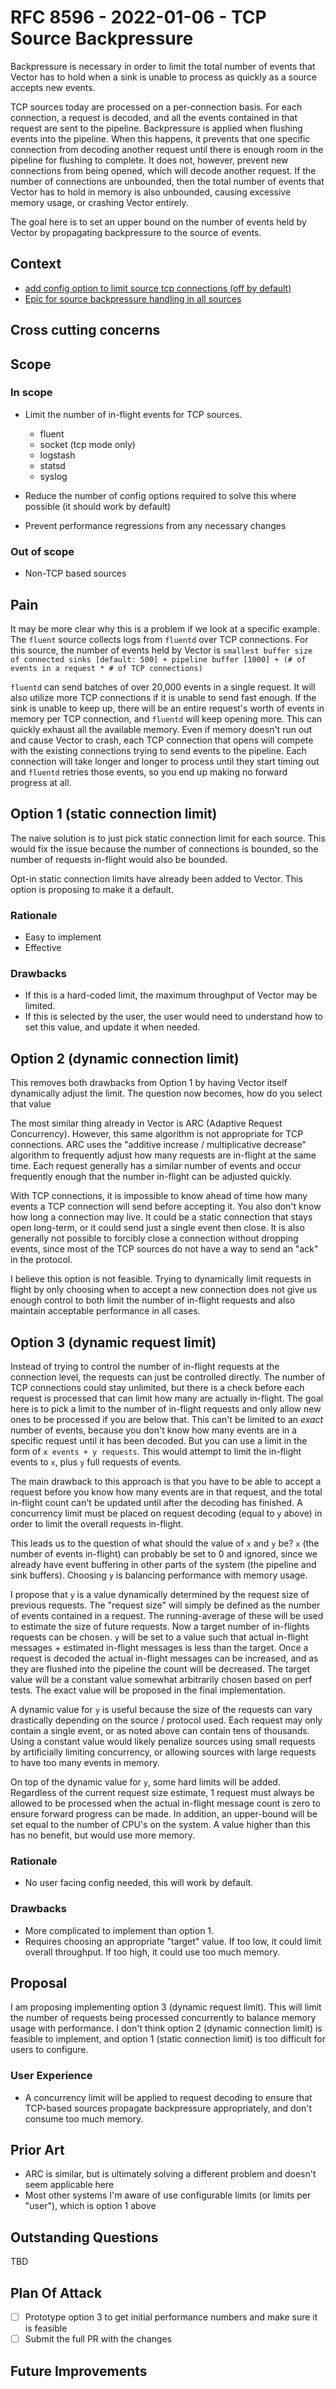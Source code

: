 # RFC 8596 - 2022-01-06 - TCP Source Backpressure

Backpressure is necessary in order to limit the total number of events that Vector has to hold when a sink is
unable to process as quickly as a source accepts new events.

TCP sources today are processed on a per-connection basis. For each connection, a request is decoded, and all the events
contained in that request are sent to the pipeline. Backpressure is applied when flushing events into the pipeline.
When this happens, it prevents that one specific connection from decoding another request until there is enough
room in the pipeline for flushing to complete. It does not, however, prevent new connections from being opened,
which will decode another request. If the number of connections are unbounded, then the total number of events that
Vector has to hold in memory is also unbounded, causing excessive memory usage, or crashing Vector entirely.

The goal here is to set an upper bound on the number of events held by Vector by propagating backpressure
to the source of events.

## Context

- [add config option to limit source tcp connections (off by default)](https://github.com/vectordotdev/vector/pull/10491)
- [Epic for source backpressure handling in all sources](https://github.com/vectordotdev/vector/issues/8820)

## Cross cutting concerns

## Scope

### In scope

- Limit the number of in-flight events for TCP sources.
  - fluent
  - socket (tcp mode only)
  - logstash
  - statsd
  - syslog

- Reduce the number of config options required to solve this where possible (it should work by default)
- Prevent performance regressions from any necessary changes

### Out of scope

- Non-TCP based sources

## Pain

It may be more clear why this is a problem if we look at a specific example. The `fluent` source collects logs from
`fluentd` over TCP connections. For this source, the number of events held by Vector is
`smallest buffer size of connected sinks [default: 500] + pipeline buffer [1000] + (# of events in a request * # of TCP connections)`

`fluentd` can send batches of over 20,000 events in a single request. It will also
utilize more TCP connections if it is unable to send fast enough. If the sink is unable to keep up, there will be
an entire request's worth of events in memory per TCP connection, and `fluentd` will keep opening more. This
can quickly exhaust all the available memory. Even if memory doesn't run out and cause Vector to crash, each
TCP connection that opens will compete with the existing connections trying to send events to the pipeline. Each
connection will take longer and longer to process until they start timing out and `fluentd` retries those events,
so you end up making no forward progress at all.

## Option 1 (static connection limit)

The naive solution is to just pick static connection limit for each source. This would fix the issue because the
number of connections is bounded, so the number of requests in-flight would also be bounded.

Opt-in static connection limits have already been added to Vector. This option is proposing to make it a default.

### Rationale

- Easy to implement
- Effective

### Drawbacks

- If this is a hard-coded limit, the maximum throughput of Vector may be limited.
- If this is selected by the user, the user would need to understand how to set this value, and update it when needed.

## Option 2 (dynamic connection limit)

This removes both drawbacks from Option 1 by having Vector itself dynamically adjust the limit. The question now becomes,
how do you select that value

The most similar thing already in Vector is ARC (Adaptive Request Concurrency). However, this same algorithm is not
appropriate for TCP connections. ARC uses the "additive increase / multiplicative decrease" algorithm to frequently adjust
how many requests are in-flight at the same time. Each request generally has a similar number of events and occur
frequently enough that the number in-flight can be adjusted quickly.

With TCP connections, it is impossible to know ahead of time how many events a TCP connection will send before accepting it.
You also don't know how long a connection may live. It could be a static connection that stays open long-term, or it could send just a single event
then close. It is also generally not possible to forcibly close a connection without dropping events, since most of the
TCP sources do not have a way to send an "ack" in the protocol.

I believe this option is not feasible. Trying to dynamically limit requests in flight by only choosing when
to accept a new connection does not give us enough control to both limit the number of in-flight requests
and also maintain acceptable performance in all cases.

## Option 3 (dynamic request limit)

Instead of trying to control the number of in-flight requests at the connection level, the requests can just be controlled directly.
The number of TCP connections could stay unlimited, but there is a check before each request is processed that
can limit how many are actually in-flight. The goal here is to pick a limit to the number of in-flight requests and
only allow new ones to be processed if you are below that. This can't be limited to an _exact_ number of events, because you
don't know how many events are in a specific request until it has been decoded. But you can use a limit in the form of
`x events + y requests`. This would attempt to limit the in-flight events to `x`, plus `y` full requests of events.

The main drawback to this approach is that you have to be able to accept a request before you know how many events
are in that request, and the total in-flight count can't be updated until after the decoding has finished. A concurrency
limit must be placed on request decoding (equal to `y` above) in order to limit the overall requests in-flight.

This leads us to the question of what should the value of `x` and `y` be? `x` (the number of events in-flight) can probably
be set to 0 and ignored, since we already have event buffering in other parts of the system (the pipeline and sink buffers).
Choosing `y` is balancing performance with memory usage.

I propose that `y` is a value dynamically determined by the request size of previous requests.
The "request size" will simply be defined as the number of events contained in a request. The running-average of
these will be used to estimate the size of future requests. Now a target number of in-flights requests can be chosen.
`y` will be set to a value such that actual in-flight messages + estimated in-flight messages is less than the target.
Once a request is decoded the actual in-flight messages can be increased, and as they are flushed into the pipeline
the count will be decreased. The target value will be a constant value somewhat arbitrarily chosen based on perf tests.
The exact value will be proposed in the final implementation.

A dynamic value for `y` is useful because the size of the requests can vary drastically depending on the source / protocol used.
Each request may only contain a single event, or as noted above can contain tens of thousands. Using a constant
value would likely penalize sources using small requests by artificially limiting concurrency, or allowing
sources with large requests to have too many events in memory.

On top of the dynamic value for `y`, some hard limits will be added. Regardless of the current request size estimate,
1 request must always be allowed to be processed when the actual in-flight message count is zero to ensure forward
progress can be made. In addition, an upper-bound will be set equal to the number of CPU's on the system. A
value higher than this has no benefit, but would use more memory.

### Rationale

- No user facing config needed, this will work by default.

### Drawbacks

- More complicated to implement than option 1.
- Requires choosing an appropriate "target" value. If too low, it could limit overall throughput. If too high, it could use too much memory.

## Proposal

I am proposing implementing option 3 (dynamic request limit).
This will limit the number of requests being processed concurrently to balance memory usage with performance.
I don't think option 2 (dynamic connection limit) is feasible to implement, and option 1 (static connection limit) is
too difficult for users to configure.

### User Experience

- A concurrency limit will be applied to request decoding to ensure that TCP-based sources propagate backpressure appropriately, and don't consume too much memory.

## Prior Art

- ARC is similar, but is ultimately solving a different problem and doesn't seem applicable here
- Most other systems I'm aware of use configurable limits (or limits per "user"), which is option 1 above

## Outstanding Questions

TBD

## Plan Of Attack

- [ ] Prototype option 3 to get initial performance numbers and make sure it is feasible
- [ ] Submit the full PR with the changes

## Future Improvements
